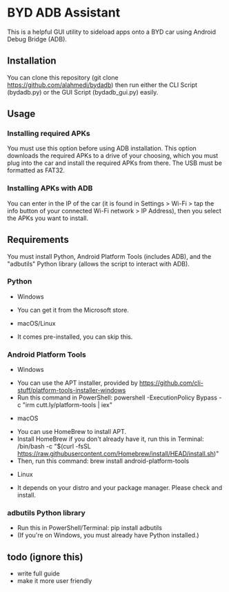# BYD ADB Assistant
This is a helpful GUI utility to sideload apps onto a BYD car using Android Debug Bridge (ADB).

## Installation
You can clone this repository (git clone https://github.com/alahmedi/bydadb) then run either the CLI Script (bydadb.py) or the GUI Script (bydadb_gui.py) easily.

## Usage
### Installing required APKs
You must use this option before using ADB installation. This option downloads the required APKs to a drive of your choosing, which you must plug into the car and install the required APKs from there. The USB must be formatted as FAT32. 
### Installing APKs with ADB
You can enter in the IP of the car (it is found in Settings > Wi-Fi > tap the info button of your connected Wi-Fi network > IP Address), then you select the APKs you want to install.

## Requirements
You must install Python, Android Platform Tools (includes ADB), and the "adbutils" Python library (allows the script to interact with ADB).

### Python

* Windows
- You can get it from the Microsoft store.

* macOS/Linux
- It comes pre-installed, you can skip this.

### Android Platform Tools

* Windows
- You can use the APT installer, provided by https://github.com/cli-stuff/platform-tools-installer-windows
- Run this command in PowerShell: powershell -ExecutionPolicy Bypass -c "irm cutt.ly/platform-tools | iex"

* macOS
- You can use HomeBrew to install APT.
- Install HomeBrew if you don't already have it, run this in Terminal: /bin/bash -c "$(curl -fsSL https://raw.githubusercontent.com/Homebrew/install/HEAD/install.sh)"
- Then, run this command: brew install android-platform-tools

* Linux
- It depends on your distro and your package manager. Please check and install.

### adbutils Python library
- Run this in PowerShell/Terminal: pip install adbutils
- (If you're on Windows, you must already have Python installed.)

## todo (ignore this) 
* write full guide
* make it more user friendly

